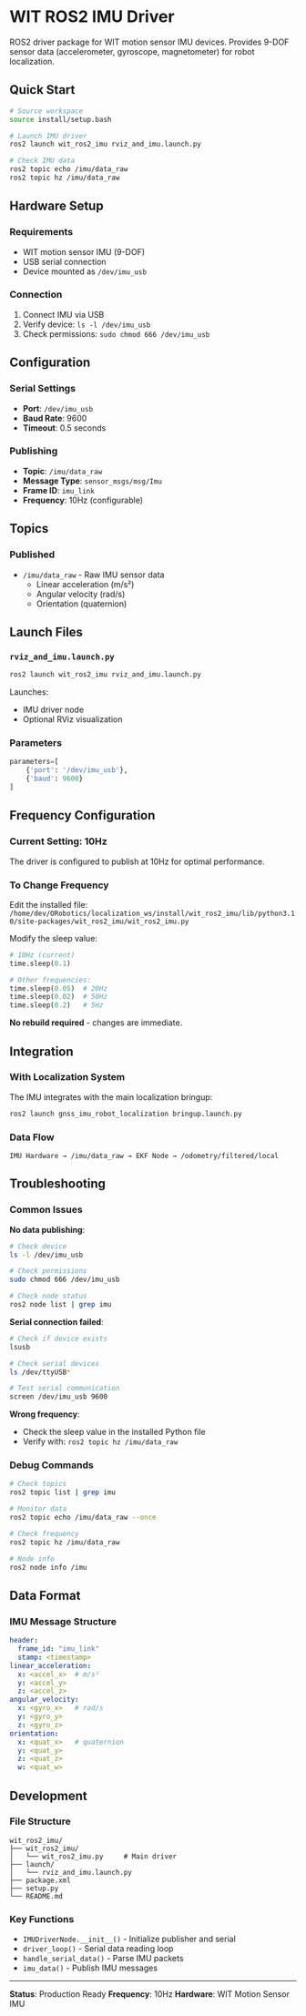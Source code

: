 # WIT ROS2 IMU Driver

ROS2 driver package for WIT motion sensor IMU devices. Provides 9-DOF sensor data (accelerometer, gyroscope, magnetometer) for robot localization.

## Quick Start

```bash
# Source workspace
source install/setup.bash

# Launch IMU driver
ros2 launch wit_ros2_imu rviz_and_imu.launch.py

# Check IMU data
ros2 topic echo /imu/data_raw
ros2 topic hz /imu/data_raw
```

## Hardware Setup

### Requirements
- WIT motion sensor IMU (9-DOF)
- USB serial connection
- Device mounted as `/dev/imu_usb`

### Connection
1. Connect IMU via USB
2. Verify device: `ls -l /dev/imu_usb`
3. Check permissions: `sudo chmod 666 /dev/imu_usb`

## Configuration

### Serial Settings
- **Port**: `/dev/imu_usb`
- **Baud Rate**: 9600
- **Timeout**: 0.5 seconds

### Publishing
- **Topic**: `/imu/data_raw`
- **Message Type**: `sensor_msgs/msg/Imu`
- **Frame ID**: `imu_link`
- **Frequency**: 10Hz (configurable)

## Topics

### Published
- `/imu/data_raw` - Raw IMU sensor data
  - Linear acceleration (m/s²)
  - Angular velocity (rad/s)
  - Orientation (quaternion)

## Launch Files

### `rviz_and_imu.launch.py`
```bash
ros2 launch wit_ros2_imu rviz_and_imu.launch.py
```

Launches:
- IMU driver node
- Optional RViz visualization

### Parameters
```python
parameters=[
    {'port': '/dev/imu_usb'},
    {'baud': 9600}
]
```

## Frequency Configuration

### Current Setting: 10Hz
The driver is configured to publish at 10Hz for optimal performance.

### To Change Frequency
Edit the installed file:
`/home/dev/ORobotics/localization_ws/install/wit_ros2_imu/lib/python3.10/site-packages/wit_ros2_imu/wit_ros2_imu.py`

Modify the sleep value:
```python
# 10Hz (current)
time.sleep(0.1)

# Other frequencies:
time.sleep(0.05)  # 20Hz
time.sleep(0.02)  # 50Hz
time.sleep(0.2)   # 5Hz
```

**No rebuild required** - changes are immediate.

## Integration

### With Localization System
The IMU integrates with the main localization bringup:
```bash
ros2 launch gnss_imu_robot_localization bringup.launch.py
```

### Data Flow
```
IMU Hardware → /imu/data_raw → EKF Node → /odometry/filtered/local
```

## Troubleshooting

### Common Issues

**No data publishing**:
```bash
# Check device
ls -l /dev/imu_usb

# Check permissions
sudo chmod 666 /dev/imu_usb

# Check node status
ros2 node list | grep imu
```

**Serial connection failed**:
```bash
# Check if device exists
lsusb

# Check serial devices
ls /dev/ttyUSB*

# Test serial communication
screen /dev/imu_usb 9600
```

**Wrong frequency**:
- Check the sleep value in the installed Python file
- Verify with: `ros2 topic hz /imu/data_raw`

### Debug Commands
```bash
# Check topics
ros2 topic list | grep imu

# Monitor data
ros2 topic echo /imu/data_raw --once

# Check frequency
ros2 topic hz /imu/data_raw

# Node info
ros2 node info /imu
```

## Data Format

### IMU Message Structure
```yaml
header:
  frame_id: "imu_link"
  stamp: <timestamp>
linear_acceleration:
  x: <accel_x>  # m/s²
  y: <accel_y>
  z: <accel_z>
angular_velocity:
  x: <gyro_x>   # rad/s
  y: <gyro_y>
  z: <gyro_z>
orientation:
  x: <quat_x>   # quaternion
  y: <quat_y>
  z: <quat_z>
  w: <quat_w>
```

## Development

### File Structure
```
wit_ros2_imu/
├── wit_ros2_imu/
│   └── wit_ros2_imu.py     # Main driver
├── launch/
│   └── rviz_and_imu.launch.py
├── package.xml
├── setup.py
└── README.md
```

### Key Functions
- `IMUDriverNode.__init__()` - Initialize publisher and serial
- `driver_loop()` - Serial data reading loop
- `handle_serial_data()` - Parse IMU packets
- `imu_data()` - Publish IMU messages

---

**Status**: Production Ready
**Frequency**: 10Hz
**Hardware**: WIT Motion Sensor IMU
